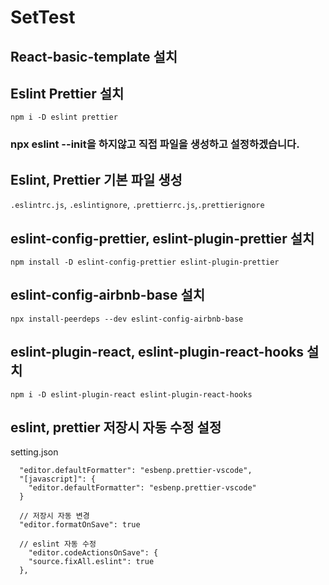 # SetTest

## React-basic-template 설치

## Eslint Prettier 설치

`npm i -D eslint prettier`

### npx eslint --init을 하지않고 직접 파일을 생성하고 설정하겠습니다.

## Eslint, Prettier 기본 파일 생성

`.eslintrc.js`, `.eslintignore`, `.prettierrc.js`,`.prettierignore`

## eslint-config-prettier, eslint-plugin-prettier 설치

`npm install -D eslint-config-prettier eslint-plugin-prettier`

## eslint-config-airbnb-base 설치

`npx install-peerdeps --dev eslint-config-airbnb-base`

## eslint-plugin-react, eslint-plugin-react-hooks 설치

`npm i -D eslint-plugin-react eslint-plugin-react-hooks`

## eslint, prettier 저장시 자동 수정 설정

setting.json

```
  "editor.defaultFormatter": "esbenp.prettier-vscode",
  "[javascript]": {
    "editor.defaultFormatter": "esbenp.prettier-vscode"
  }

  // 저장시 자동 변경
  "editor.formatOnSave": true

  // eslint 자동 수정
    "editor.codeActionsOnSave": {
    "source.fixAll.eslint": true
  },
```
